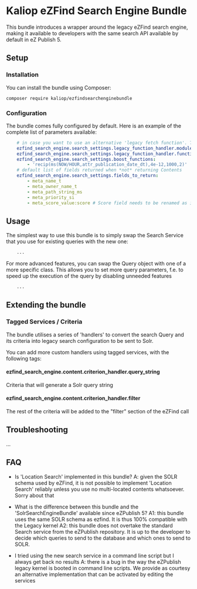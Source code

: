 # Kaliop eZFind Search Engine Bundle

This bundle introduces a wrapper around the legacy eZFind search engine, making it available to developers with the
same search API available by default in eZ Publish 5.

## Setup

### Installation

You can install the bundle using Composer:

    composer require kaliop/ezfindsearchenginebundle
 
### Configuration

The bundle comes fully configured by default. Here is an example of the complete list of parameters available:

```yaml
    # in case you want to use an alternative 'legacy fetch function'. The default is ezfind/search
    ezfind_search_engine.search_settings.legacy_function_handler.module_name: 'ezfind'
    ezfind_search_engine.search_settings.legacy_function_handler.function_name: 'search'
    ezfind_search_engine.search_settings.boost_functions:
        - 'recip(ms(NOW/HOUR,attr_publication_date_dt),4e-12,1000,2)'
    # default list of fields returned when *not* returning Contents
    ezfind_search_engine.search_settings.fields_to_return:
        - meta_name_t
        - meta_owner_name_t
        - meta_path_string_ms
        - meta_priority_si
        - meta_score_value:score # Score field needs to be renamed as it won't be passed from eZFind
```


## Usage

The simplest way to use this bundle is to simply swap the Search Service that you use for existing queries with the new
one:

```php
    ...
```

For more advanced features, you can swap the Query object with one of a more specific class. This allows you to set more
query parameters, f.e. to speed up the execution of the query by disabling unneeded features 

```php
    ...
```


## Extending the bundle

### Tagged Services / Criteria

The bundle utilises a series of 'handlers' to convert the search Query and its criteria into legacy search
configuration to be sent to Solr.

You can add more custom handlers using tagged services, with the following tags:

#### ezfind_search_engine.content.criterion_handler.query_string

Criteria that will generate a Solr query string

#### ezfind_search_engine.content.criterion_handler.filter

The rest of the criteria will be added to the "filter" section of the eZFind call


## Troubleshooting

...


## FAQ

* Is 'Location Search' implemented in this bundle?
  A: given the SOLR schema used by eZFind, it is not possible to implement 'Location Search' reliably unless you use
     no multi-located contents whatsoever. Sorry about that

* What is the difference between this bundle and the 'SolrSearchEngineBundle' available since eZPublish 5?
   A1: this bundle uses the same SOLR schema as ezfind. It is thus 100% compatible with the Legacy kernel
   A2: this bundle does not overtake the standard Search service from the eZPublish repository. It is up to the developer
       to decide which queries to send to the database and which ones to send to SOLR.

* I tried using the new search service in a command line script but I always get back no results
  A: there is a bug in the way the eZPublish legacy kernel is booted in command line scripts. We provide as courtesy
     an alternative implementation that can be activated by editing the services
  